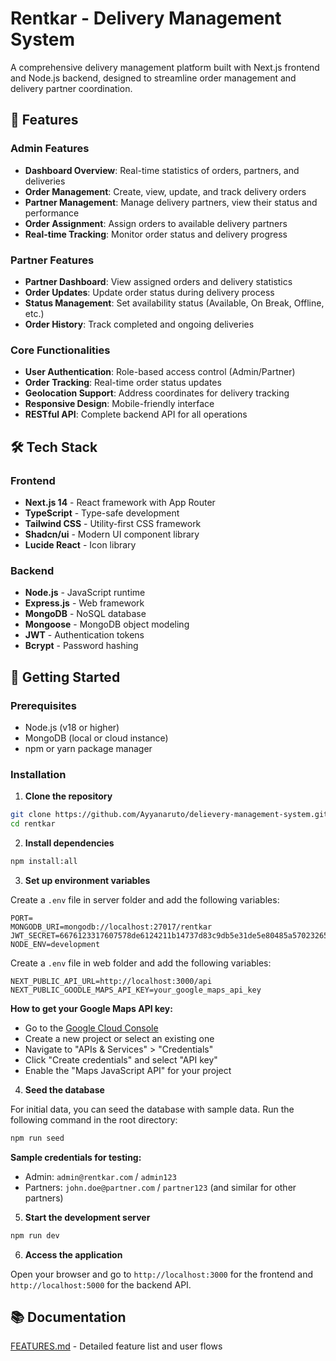 # Rentkar - Delivery Management System

A comprehensive delivery management platform built with Next.js frontend and Node.js backend, designed to streamline order management and delivery partner coordination.

## 🚀 Features

### Admin Features
- **Dashboard Overview**: Real-time statistics of orders, partners, and deliveries
- **Order Management**: Create, view, update, and track delivery orders
- **Partner Management**: Manage delivery partners, view their status and performance
- **Order Assignment**: Assign orders to available delivery partners
- **Real-time Tracking**: Monitor order status and delivery progress

### Partner Features
- **Partner Dashboard**: View assigned orders and delivery statistics
- **Order Updates**: Update order status during delivery process
- **Status Management**: Set availability status (Available, On Break, Offline, etc.)
- **Order History**: Track completed and ongoing deliveries

### Core Functionalities
- **User Authentication**: Role-based access control (Admin/Partner)
- **Order Tracking**: Real-time order status updates
- **Geolocation Support**: Address coordinates for delivery tracking
- **Responsive Design**: Mobile-friendly interface
- **RESTful API**: Complete backend API for all operations

## 🛠️ Tech Stack

### Frontend
- **Next.js 14** - React framework with App Router
- **TypeScript** - Type-safe development
- **Tailwind CSS** - Utility-first CSS framework
- **Shadcn/ui** - Modern UI component library
- **Lucide React** - Icon library

### Backend
- **Node.js** - JavaScript runtime
- **Express.js** - Web framework
- **MongoDB** - NoSQL database
- **Mongoose** - MongoDB object modeling
- **JWT** - Authentication tokens
- **Bcrypt** - Password hashing

## 🚦 Getting Started

### Prerequisites
- Node.js (v18 or higher)
- MongoDB (local or cloud instance)
- npm or yarn package manager

### Installation

1. **Clone the repository**
  ```bash
  git clone https://github.com/Ayyanaruto/delievery-management-system.git
  cd rentkar
  ```

2. **Install dependencies**
  ```bash
  npm install:all
  ```

3. **Set up environment variables**

  Create a `.env` file in server folder and add the following variables:
  ```plaintext
  PORT=
  MONGODB_URI=mongodb://localhost:27017/rentkar
  JWT_SECRET=6676123317607578de6124211b14737d83c9db5e31de5e80485a570232658da89b7c1a7d97ebbcdd4975ee0243e25d44e36c47196d03f4a8790e30b41bbdbeb9
  NODE_ENV=development
  ```

  Create a `.env` file in web folder and add the following variables:
  ```plaintext
  NEXT_PUBLIC_API_URL=http://localhost:3000/api
  NEXT_PUBLIC_GOODLE_MAPS_API_KEY=your_google_maps_api_key
  ```

  **How to get your Google Maps API key:**
  - Go to the [Google Cloud Console](https://console.cloud.google.com/)
  - Create a new project or select an existing one
  - Navigate to "APIs & Services" > "Credentials"
  - Click "Create credentials" and select "API key"
  - Enable the "Maps JavaScript API" for your project

4. **Seed the database**

  For initial data, you can seed the database with sample data. Run the following command in the root directory:
  ```bash
  npm run seed
  ```

  **Sample credentials for testing:**
  - Admin: `admin@rentkar.com` / `admin123`
  - Partners: `john.doe@partner.com` / `partner123` (and similar for other partners)

5. **Start the development server**
  ```bash
  npm run dev
  ```

6. **Access the application**

  Open your browser and go to `http://localhost:3000` for the frontend and `http://localhost:5000` for the backend API.

## 📚 Documentation

[FEATURES.md](FEATURES.md) - Detailed feature list and user flows
